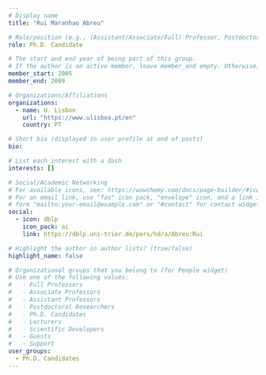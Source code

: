 ```yaml
---
# Display name
title: "Rui Maranhao Abreu"

# Role/position (e.g., (Assistant/Associate/Full) Professor, Postdoctoral Researchers, Ph.D. Candidate)
role: Ph.D. Candidate

# The start and end year of being part of this group.
# If the author is an active member, leave member_end empty. Otherwise, fill in.
member_start: 2005
member_end: 2009

# Organizations/Affiliations
organizations:
  - name: U. Lisbon
    url: "https://www.ulisboa.pt/en"
    country: PT

# Short bio (displayed in user profile at end of posts)
bio:

# List each interest with a dash
interests: []

# Social/Academic Networking
# For available icons, see: https://wowchemy.com/docs/page-builder/#icons
# For an email link, use "fas" icon pack, "envelope" icon, and a link in the
# form "mailto:your-email@example.com" or "#contact" for contact widget.
social:
  - icon: dblp
    icon_pack: ai
    link: https://dblp.uni-trier.de/pers/hd/a/Abreu:Rui

# Highlight the author in author lists? (true/false)
highlight_name: false

# Organizational groups that you belong to (for People widget)
# Use one of the following values: 
#   - Full Professors
#   - Associate Professors
#   - Assistant Professors
#   - Postdoctoral Researchers
#   - Ph.D. Candidates
#   - Lecturers
#   - Scientific Developers
#   - Guests
#   - Support
user_groups:
  - Ph.D. Candidates
---
```

